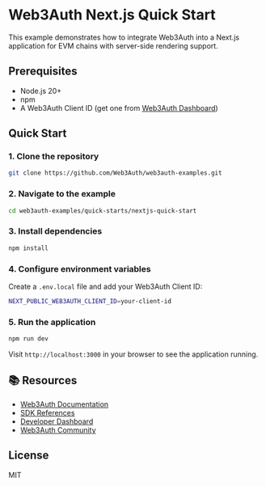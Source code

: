 # Web3Auth Next.js Quick Start

This example demonstrates how to integrate Web3Auth into a Next.js application for EVM chains with server-side rendering support.

## Prerequisites
- Node.js 20+
- npm
- A Web3Auth Client ID (get one from [Web3Auth Dashboard](https://dashboard.web3auth.io))

## Quick Start

### 1. Clone the repository
```bash
git clone https://github.com/Web3Auth/web3auth-examples.git
```

### 2. Navigate to the example
```bash
cd web3auth-examples/quick-starts/nextjs-quick-start
```

### 3. Install dependencies
```bash
npm install
```

### 4. Configure environment variables
Create a `.env.local` file and add your Web3Auth Client ID:
```bash
NEXT_PUBLIC_WEB3AUTH_CLIENT_ID=your-client-id
```

### 5. Run the application
```bash
npm run dev
```

Visit `http://localhost:3000` in your browser to see the application running.

## 📚 Resources

- [Web3Auth Documentation](https://web3auth.io/docs)
- [SDK References](https://web3auth.io/docs/sdk)
- [Developer Dashboard](https://dashboard.web3auth.io)
- [Web3Auth Community](https://web3auth.io/community)

## License
MIT

